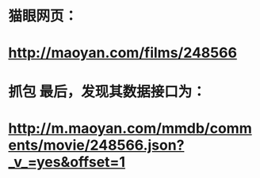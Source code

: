 # 猫眼网页：

# http://maoyan.com/films/248566

#  

# 抓包 最后，发现其数据接口为：

# http://m.maoyan.com/mmdb/comments/movie/248566.json?_v_=yes&offset=1